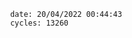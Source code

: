 

                date: 20/04/2022 00:44:43
                cycles: 13260

                         